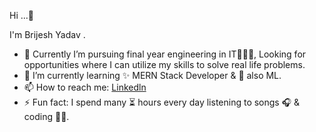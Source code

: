 Hi ...👋

I'm Brijesh Yadav .
- 🔭 Currently  I’m pursuing final year engineering in IT🧑🏽‍💻, Looking for  opportunities where I can utilize my  skills to solve real life problems.
- 🌱 I’m currently learning  ✨ MERN Stack Developer & 🤖 also ML.
- 📫 How to reach me: [Linkedln](www.linkedin.com/in/brijesh-yadav-001st)
- ⚡ Fun fact:  I spend many ⏳ hours every day listening to songs 🎧 &  coding 👨‍💻.
